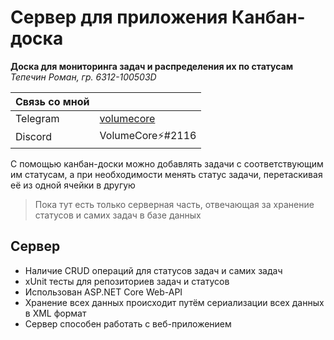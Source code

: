 # Сервер для приложения Канбан-доска

**Доска для мониторинга задач и распределения их по статусам**
*Тепечин Роман, гр. 6312-100503D*

| Связь со мной |  |
| ------ | ------ |
| Telegram | [volumecore](https://t.me/volumecore) |
| Discord | VolumeCore⚡#2116|

С помощью канбан-доски можно добавлять задачи с соответствующим им статусам,
а при необходимости менять статус задачи, перетаскивая её из одной ячейки в другую

> Пока тут есть только серверная часть, отвечающая за хранение
> статусов и самих задач в базе данных

## Сервер

- Наличие CRUD операций для статусов задач и самих задач
- xUnit тесты для репозиториев задач и статусов
- Использован ASP.NET Core Web-API
- Хранение всех данных происходит путём сериализации всех данных в XML формат
- Сервер способен работать с веб-приложением